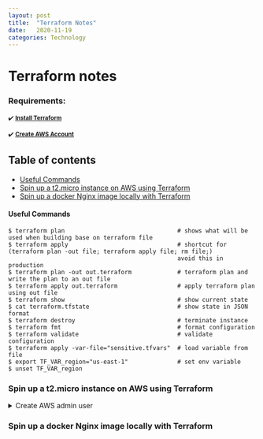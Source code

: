 ```yaml
---
layout: post
title:  "Terraform Notes"
date:   2020-11-19
categories: Technology
---
```

<link rel="stylesheet" type="text/css" media="all" href="assets/css/markdown_styles.css" />

# Terraform notes #
### Requirements:
<sup>:heavy_check_mark: <strong>[Install Terraform](https://www.terraform.io/downloads.html)</strong></sup>
  
<sup>:heavy_check_mark: <strong>[Create AWS Account](https://console.aws.amazon.com/console)</strong></sup>  


## Table of contents
- [Useful Commands](#Useful-Commands)
- [Spin up a t2.micro instance on AWS using Terraform](#Spin-up-a-t2.micro-instance-on-AWS-using-Terraform)
- [Spin up a docker Nginx image locally with Terraform](#Spin-up-a-docker-Nginx-image-locally-with-Terraform)


#### Useful Commands
```
$ terraform plan                                # shows what will be used when building base on terraform file
$ terraform apply                               # shortcut for (terraform plan -out file; terraform apply file; rm file;)
                                                avoid this in production
$ terraform plan -out out.terraform             # terraform plan and write the plan to an out file
$ terraform apply out.terraform                 # apply terraform plan using out file
$ terraform show                                # show current state
$ cat terraform.tfstate                         # show state in JSON format
$ terraform destroy                             # terminate instance 
$ terraform fmt                                 # format configuration
$ terraform validate                            # validate configuration
$ terraform apply -var-file="sensitive.tfvars"  # load variable from file
$ export TF_VAR_region="us-east-1"              # set env variable
$ unset TF_VAR_region
```

### Spin up a t2.micro instance on AWS using Terraform


</sup>  
<details><summary>Create AWS admin user</summary>
Create new user <strong>terraform</strong><br/>
Create new group <strong>Admin</strong> with <strong>AdministrationAccess</strong> policy<br/>
Add user <strong>terraform</strong> to <strong>Admin<strong> group<br/>
Save csv credentials<br />
</details>  

### Spin up a docker Nginx image locally with Terraform
  
